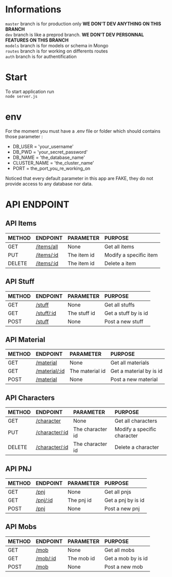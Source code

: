 # Informations

`master` branch is for production only **WE DON'T DEV ANYTHING ON THIS BRANCH** <br/>
`dev` branch is like a preprod branch. **WE DON'T DEV PERSONNAL FEATURES ON THIS BRANCH** <br/>
`models` branch is for models or schema in Mongo <br/>
`routes` branch is for working on differents routes <br/>
`auth` branch is for authentification <br/>

# Start

To start application run <br/>
`node server.js`

# env

For the moment you must have a .env file or folder which should contains those parameter :

- DB_USER = 'your_username'
- DB_PWD = 'your_secret_password'
- DB_NAME = 'the_database_name'
- CLUSTER_NAME = 'the_cluster_name'
- PORT = the_port_you_re_working_on

Noticed that every default parameter in this app are FAKE, they do not provide access to any database nor data.

# API ENDPOINT

## API Items

|METHOD|ENDPOINT|PARAMETER|PURPOSE|
|--|:--|:--|:--|
|GET|[/items/all](#get-all-items)|None|Get all items|
|PUT|[/items/:id](#put-item)|The item id|Modify a specific item|
|DELETE|[/items/:id](#delete-item)|The item id|Delete a item|

## API Stuff

|METHOD|ENDPOINT|PARAMETER|PURPOSE|
|--|:--|:--|:--|
|GET|[/stuff](#get-all-stuffs)|None|Get all stuffs|
|GET|[/stuff/:id](#get-one-stuff)|The stuff id|Get a stuff by is id|
|POST|[/stuff](#post-stuff)|None|Post a new stuff|

## API Material

|METHOD|ENDPOINT|PARAMETER|PURPOSE|
|--|:--|:--|:--|
|GET|[/material](#get-all-materials)|None|Get all materials|
|GET|[/material/:id](#get-one-material)|The material id|Get a material by is id|
|POST|[/material](#post-material)|None|Post a new material|

## API Characters

|METHOD|ENDPOINT|PARAMETER|PURPOSE|
|--|:--|:--|:--|
|GET|[/character](#get-all-characters)|None|Get all characters|
|PUT|[/character/:id](#put-character)|The character id|Modify a specific character|
|DELETE|[/character/:id](#delete-character)|The character id|Delete a character|

## API PNJ

|METHOD|ENDPOINT|PARAMETER|PURPOSE|
|--|:--|:--|:--|
|GET|[/pnj](#get-all-pnjs)|None|Get all pnjs|
|GET|[/pnj/:id](#get-one-pnj)|The pnj id|Get a pnj by is id|
|POST|[/pnj](#post-pnj)|None|Post a new pnj|

## API Mobs
|METHOD|ENDPOINT|PARAMETER|PURPOSE|
|--|:--|:--|:--|
|GET|[/mob](#get-all-mobs)|None|Get all mobs|
|GET|[/mob/:id](#get-one-mob)|The mob id|Get a mob by is id|
|POST|[/mob](#post-mob)|None|Post a new mob|